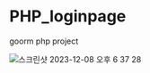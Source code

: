 # PHP_loginpage
goorm php project

![스크린샷 2023-12-08 오후 6 37 28](https://github.com/dofree0720/PHP_loginpage/assets/133183300/b5077c5b-278b-4d4a-ad96-1f9c82584554)

